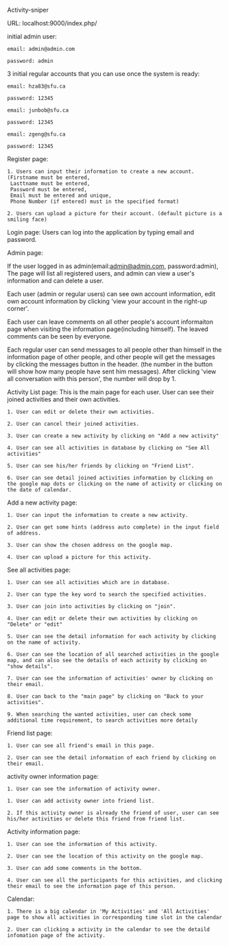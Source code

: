 Activity-sniper


URL: localhost:9000/index.php/


initial admin user:

	email: admin@admin.com

	password: admin
	
3 initial regular accounts that you can use once the system is ready:

  	email: hza83@sfu.ca

	password: 12345
	
	email: junbob@sfu.ca

	password: 12345
	
	email: zgeng@sfu.ca

	password: 12345


Register page:

	1. Users can input their information to create a new account. 
	(Firstname must be entered,
	 Lasttname must be entered,
	 Password must be entered,
	 Email must be entered and unique,
	 Phone Number (if entered) must in the specified format)

	2. Users can upload a picture for their account. (default picture is a smiling face)


Login page: Users can log into the application by typing email and password.


Admin page: 

If the user logged in as admin(email:admin@admin.com, password:admin),
The page will list all registered users, and admin can view a user's information and can delete a user.

Each user (admin or regular users) can 
    see own account information, edit own account information by clicking 'view your account in the right-up corner'.
    
Each user can leave comments on all other people's account informaiton page when visiting the information page(including himself).
The leaved comments can be seen by everyone.

Each regular user can send messages to all people other than himself in the information page of other people,
and other people will get the messages by clicking the messages button in the header.
(the number in the button will show how many people have sent him messages). After clicking 'view all conversation with this person', 
the number will drop by 1.

Activity List page: This is the main page for each user. User can see their joined activities and their own activities.

	1. User can edit or delete their own activities.

	2. User can cancel their joined activities.

	3. User can create a new activity by clicking on "Add a new activity"

	4. User can see all activities in database by clicking on "See All activities"

	5. User can see his/her friends by clicking on "Friend List".

	6. User can see detail joined activities information by clicking on the google map dots or clicking on the name of activity or clicking on the date of calendar.


Add a new activity page:

	1. User can input the information to create a new activity.

	2. User can get some hints (address auto complete) in the input field of address.

	3. User can show the chosen address on the google map.

	4. User can upload a picture for this activity.


See all activities page:

	1. User can see all activities which are in database.

	2. User can type the key word to search the specified activities.

	3. User can join into activities by clicking on "join".

	4. User can edit or delete their own activities by clicking on "Delete" or "edit"

	5. User can see the detail information for each activity by clicking on the name of activity.

	6. User can see the location of all searched activities in the google map, and can also see the details of each activity by clicking on "show details".

	7. User can see the information of activities' owner by clicking on their email.

	8. User can back to the "main page" by clicking on "Back to your activities".

	9. When searching the wanted activities, user can check some additional time requirement, to search activities more detaily


Friend list page:

	1. User can see all friend's email in this page.

	2. User can see the detail information of each friend by clicking on their email.


activity owner information page:

	1. User can see the information of activity owner.

	1. User can add activity owner into friend list.

	2. If this activity owner is already the friend of user, user can see his/her activities or delete this friend from friend list.


Activity information page:

	1. User can see the information of this activity.

	2. User can see the location of this activity on the google map.

	3. User can add some comments in the bottom.

	4. User can see all the participants for this activities, and clicking their email to see the information page of this person.

    
Calendar:

    1. There is a big calendar in 'My Activities' and 'All Activities' page to show all activities in corresponding time slot in the calendar

    2. User can clicking a activity in the calendar to see the detaild infomation page of the activity.